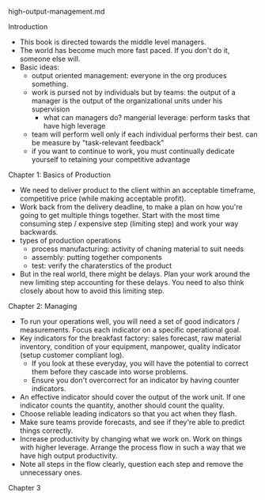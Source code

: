 high-output-management.md

Introduction
- This book is directed towards the middle level managers. 
- The world has become much more fast paced. If you don't do it, someone else will. 
- Basic ideas: 
	- output oriented management: everyone in the org produces something.
	- work is pursed not by individuals but by teams: the output of a manager is the output of the organizational units under his supervision
		- what can managers do? mangerial leverage: perform tasks that have high leverage
	- team will perform well only if each individual performs their best. can be measure by "task-relevant feedback"
	- if you want to continue to work, you must continually dedicate yourself to retaining your competitive advantage

Chapter 1: Basics of Production
- We need to deliver product to the client within an acceptable timeframe, competitive price (while making acceptable profit).
- Work back from the delivery deadline, to make a plan on how you're going to get multiple things together. Start with the most time consuming step / expensive step (limiting step) and work your way backwards.
- types of production operations
	- process manufacturing: activity of chaning material to suit needs
	- assembly: putting together components
	- test: verify the charaterstics of the product
- But in the real world, there might be delays. Plan your work around the new limiting step accounting for these delays. You need to also think closely about how to avoid this limiting step.

Chapter 2: Managing
- To run your operations well, you will need a set of good indicators / measurements. Focus each indicator on a specific operational goal.
- Key indicators for the breakfast factory: sales forecast, raw material inventory, condition of your equipment, manpower, quality indicator (setup customer compliant log). 
	- If you look at these everyday, you will have the potential to correct them before they cascade into worse problems.
	- Ensure you don't overcorrect for an indicator by having counter indicators.
- An effective indicator should cover the output of the work unit. If one indicator counts the quantity, another should count the quality.
- Choose reliable leading indicators so that you act when they flash.
- Make sure teams provide forecasts, and see if they're able to predict things correctly. 
- Increase productivity by changing what we work on. Work on things with higher leverage. Arrange the process flow in such a way that we have high output productivity.
- Note all steps in the flow clearly, question each step and remove the unnecessary ones. 

Chapter 3 



